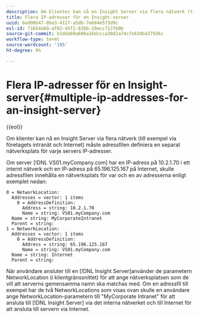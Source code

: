 ```yaml
---
description: Om klienter kan nå en Insight Server via flera nätverk (till exempel via företagets intranät och Internet) måste adressfilen definiera en separat nätverksplats för varje servers IP-adresser.
title: Flera IP-adresser för en Insight-server
uuid: 6ed00b47-8ba3-4127-a5db-7e684e573d9c
exl-id: 71654a60-af82-45f2-826b-29ecc7127b0b
source-git-commit: b1dda69a606a16dccca30d2a74c7e63dbd27936c
workflow-type: tm+mt
source-wordcount: '195'
ht-degree: 0%

---
```


# Flera IP-adresser för en Insight-server{#multiple-ip-addresses-for-an-insight-server}

{{eol}}

Om klienter kan nå en Insight Server via flera nätverk (till exempel via företagets intranät och Internet) måste adressfilen definiera en separat nätverksplats för varje servers IP-adresser.

Om server [!DNL VS01.myCompany.com] har en IP-adress på 10.2.1.70 i ett internt nätverk och en IP-adress på 65.196.125.167 på Internet, skulle adressfilen innehålla en nätverksplats för var och en av adresserna enligt exemplet nedan:

```
0 = NetworkLocation: 
  Addresses = vector: 1 items
    0 = AddressDefinition: 
      Address = string: 10.2.1.70
      Name = string: VS01.myCompany.com
  Name = string: MyCorporateIntranet
  Parent = string: 
1 = NetworkLocation: 
  Addresses = vector: 1 items
    0 = AddressDefinition: 
      Address = string: 65.196.125.167
      Name = string: VS01.myCompany.com
  Name = string: Internet
  Parent = string:
```

När användare ansluter till en [!DNL Insight Server]använder de parametern NetworkLocation (i klientgränssnittet) för att ange nätverksplatsen som de vill att serverns gemensamma namn ska matchas med. Om en adressfil till exempel har de två NetworkLocations som visas ovan skulle en användare ange NetworkLocation-parametern till &quot;MyCorporate Intranet&quot; för att ansluta till [!DNL Insight Server] via det interna nätverket och till Internet för att ansluta till servern via Internet.
